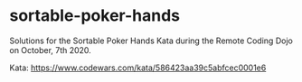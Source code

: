 # sortable-poker-hands
Solutions for the Sortable Poker Hands Kata during the Remote Coding Dojo on October, 7th 2020.

Kata: https://www.codewars.com/kata/586423aa39c5abfcec0001e6

